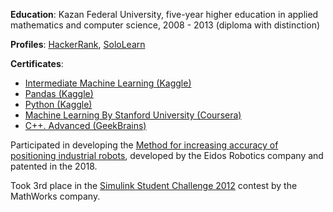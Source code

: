 **Education**:
Kazan Federal University,
five-year higher education in applied mathematics and computer science,
2008 - 2013 (diploma with distinction)

**Profiles**: [HackerRank](https://www.hackerrank.com/artemiysmekhov84), [SoloLearn](https://www.sololearn.com/Profile/587411)

**Certificates**:

- [Intermediate Machine Learning (Kaggle)](https://www.kaggle.com/learn/certification/artemiysmekhov84/intermediate-machine-learning)
- [Pandas (Kaggle)](https://www.kaggle.com/learn/certification/artemiysmekhov84/pandas)
- [Python (Kaggle)](https://www.kaggle.com/learn/certification/artemiysmekhov84/python)
- [Machine Learning By Stanford University (Coursera)](https://www.coursera.org/account/accomplishments/certificate/2FHFPN4Q363H)
- [C++. Advanced (GeekBrains)](https://gb.ru/certificates/54173.en)

Participated in developing the [Method for increasing accuracy of positioning industrial robots](https://patents.google.com/patent/RU2671787C1/en), developed by the Eidos Robotics company and patented in the 2018.

Took 3rd place in the [Simulink Student Challenge 2012](https://blogs.mathworks.com/simulink/2013/01/07/congratulations-to-the-winners-of-the-2012-simulink-student-challenge/) contest by the MathWorks company.
